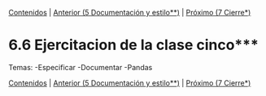 [Contenidos](../Contenidos.md) \| [Anterior (5 Documentación y estilo**)](05_Documentar.md) \| [Próximo (7 Cierre*)](07_Cierre.md)

# 6.6 Ejercitacion de la clase cinco***

Temas:
-Especificar
-Documentar
-Pandas


[Contenidos](../Contenidos.md) \| [Anterior (5 Documentación y estilo**)](05_Documentar.md) \| [Próximo (7 Cierre*)](07_Cierre.md)

